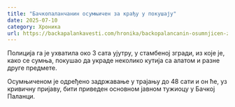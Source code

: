 ```yaml
---
title: "Бачкопаланчанин осумњичен за крађу у покушају"
date: 2025-07-10
category: Хроника
url: https://backapalankavesti.com/hronika/backopalancanin-osumnjicen-za-kradju-u-pokusaju/
---
```


Полиција га је ухватила око 3 сата ујутру, у стамбеној згради, из које је, како се сумња, покушао да украде неколико кутија са алатом и разне друге предмете.

Осумњиченом је одређено задржавање у трајању до 48 сати и он ће, уз кривичну пријаву, бити приведен основном јавном тужиоцу у Бачкој Паланци.
